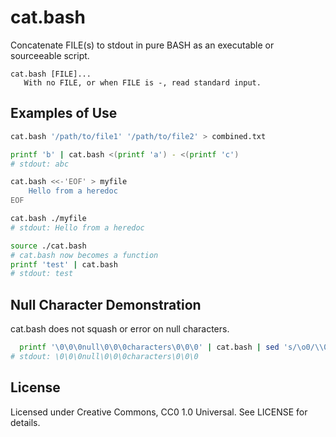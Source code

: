 # cat.bash

Concatenate FILE(s) to stdout in pure BASH as an executable or sourceeable script.

```
cat.bash [FILE]...
   With no FILE, or when FILE is -, read standard input.
```

## Examples of Use

```bash
cat.bash '/path/to/file1' '/path/to/file2' > combined.txt
```
```bash
printf 'b' | cat.bash <(printf 'a') - <(printf 'c')
# stdout: abc
```
```bash
cat.bash <<-'EOF' > myfile
	Hello from a heredoc
EOF

cat.bash ./myfile
# stdout: Hello from a heredoc
```
```bash
source ./cat.bash
# cat.bash now becomes a function
printf 'test' | cat.bash
# stdout: test
```

## Null Character Demonstration
cat.bash does not squash or error on null characters.
```bash
  printf '\0\0\0null\0\0\0characters\0\0\0' | cat.bash | sed 's/\o0/\\0/g'
# stdout: \0\0\0null\0\0\0characters\0\0\0
```

## License

Licensed under Creative Commons, CC0 1.0 Universal. See LICENSE for details.
